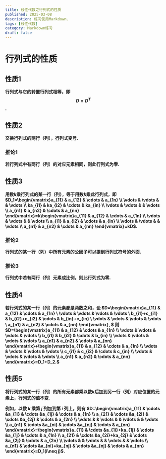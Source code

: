```yaml
---
title: 线性代数之行列式的性质
published: 2025-03-08
description: 练习使用Markdown.
tags: [线性代数]
category: Markdown练习
draft: false
---
```


# 行列式的性质

## 性质1

**行列式与它的转置行列式相等，即 $$D=D^T$$.**

## 性质2

**交换行列式的两行（列），行列式变号.**

### 推论1

**若行列式中有两行（列）的对应元素相同，则此行列式为零.**

## 性质3

**用数$k$乘行列式的某一行（列），等于用数$k$乘此行列式，即 $D_1=\begin{vmatrix}a_{11} & a_{12} & \cdots & a_{1n} \\ \vdots & \vdots &  & \vdots \\ ka_{i1} & ka_{i2} & \cdots & ka_{in} \\ \vdots & \vdots &  & \vdots \\ a_{n1} & a_{n2} & \cdots & a_{nn} \end{vmatrix}=k\begin{vmatrix}a_{11} & a_{12} & \cdots & a_{1n} \\ \vdots & \vdots &  & \vdots \\ a_{i1} & a_{i2} & \cdots & a_{in} \\ \vdots & \vdots &  & \vdots \\ a_{n1} & a_{n2} & \cdots & a_{nn} \end{vmatrix}=kD$.**

### 推论2

**行列式的某一行（列）中所有元素的公因子可以提到行列式符号的外面.**

### 推论3

**行列式中若有两行（列）元素成比例，则此行列式为零.**

## 性质4

**若行列式的某一行（列）的元素都是两数之和，设 $D=\begin{vmatrix}a_{11} & a_{12} & \cdots & a_{1n} \\ \vdots & \vdots & \vdots & \vdots \\ b_{i1}+c_{i1} & b_{i2}+c_{i2} & \cdots & b_{in}+c_{in} \\ \vdots & \vdots & \vdots & \vdots \\ a_{n1} & a_{n2} & \cdots & a_{nn} \end{vmatrix},  $ 则 $D=\begin{vmatrix}a_{11} & a_{12} & \cdots & a_{1n} \\ \vdots & \vdots & \vdots & \vdots \\ b_{i1} & b_{i2} & \cdots & b_{in} \\ \vdots & \vdots & \vdots & \vdots \\ a_{n1} & a_{n2} & \cdots & a_{nn} \end{vmatrix}+\begin{vmatrix}a_{11} & a_{12} & \cdots & a_{1n} \\ \vdots & \vdots & \vdots & \vdots \\ c_{i1} & c_{i2} & \cdots & c_{in} \\ \vdots & \vdots & \vdots & \vdots \\ a_{n1} & a_{n2} & \cdots & a_{nn} \end{vmatrix}=D_1+D_2.$**

## 性质5

**将行列式的某一行（列）的所有元素都乘以数$k$后加到另一行（列）对应位置的元素上，行列式的值不变.**

**例如，以数 $k$ 乘第 $j$ 列加到第 $i$ 列上，则有 $D=\begin{vmatrix}a_{11} & \cdots &a_{1i}  & \cdots &a_{1j} & \cdots & a_{1n} \\ a_{21} & \cdots &a_{2i}  & \cdots &a_{2j} & \cdots & a_{2n} \\ \vdots & & \vdots & & \vdots & & \vdots \\ a_{n1} & \cdots &a_{ni}  & \cdots &a_{nj} & \cdots & a_{nn} \end{vmatrix}=\begin{vmatrix}a_{11} & \cdots &a_{1i}+ka_{1j}  & \cdots &a_{1j} & \cdots & a_{1n} \\ a_{21} & \cdots &a_{2i}+ka_{2j}  & \cdots &a_{2j} & \cdots & a_{2n} \\ \vdots & & \vdots & & \vdots & & \vdots \\ a_{n1} & \cdots &a_{ni}+ka_{nj}  & \cdots &a_{nj} & \cdots & a_{nn} \end{vmatrix}=D_1(i\neq j)$.**